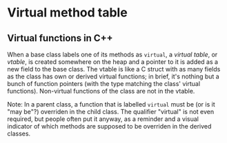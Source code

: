 # Virtual method table



## Virtual functions in C++

When a base class labels one of its methods as `virtual`, a *virtual table*, or *vtable*, is created somewhere on the heap and a pointer to it is added as a new field to the base class. The vtable is like a C struct with as many fields as the class has own or derived virtual functions; in brief, it's nothing but a bunch of function pointers (with the type matching the class' virtual functions). Non-virtual functions of the class are not in the vtable.

Note: In a parent class, a function that is labelled `virtual` must be (or is it "may be"?) overriden in the child class. The qualifier "virtual" is not even required, but people often put it anyway, as a reminder and a visual indicator of which methods are supposed to be overriden in the derived classes.

